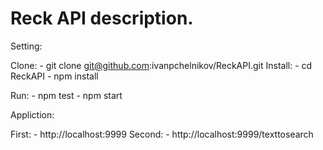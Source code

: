 # Reck API  description.

Setting:

Clone:
	-	git clone git@github.com:ivanpchelnikov/ReckAPI.git
Install: 
	- cd ReckAPI
	- npm install

Run:
	- npm test
	- npm start

Appliction:

First: 
	- http://localhost:9999
Second:
	- http://localhost:9999/texttosearch